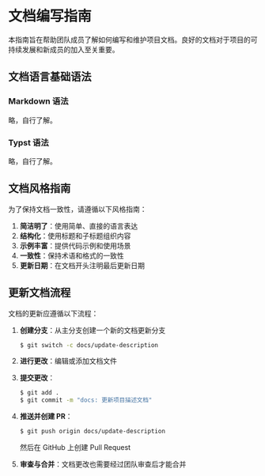 # 文档编写指南

本指南旨在帮助团队成员了解如何编写和维护项目文档。良好的文档对于项目的可持续发展和新成员的加入至关重要。

## 文档语言基础语法

### Markdown 语法

略，自行了解。

### Typst 语法

略，自行了解。

## 文档风格指南

为了保持文档一致性，请遵循以下风格指南：

1. **简洁明了**：使用简单、直接的语言表达
2. **结构化**：使用标题和子标题组织内容
3. **示例丰富**：提供代码示例和使用场景
4. **一致性**：保持术语和格式的一致性
5. **更新日期**：在文档开头注明最后更新日期

## 更新文档流程

文档的更新应遵循以下流程：

1. **创建分支**：从主分支创建一个新的文档更新分支
   ```bash
   $ git switch -c docs/update-description
   ```

2. **进行更改**：编辑或添加文档文件

3. **提交更改**：
   ```bash
   $ git add .
   $ git commit -m "docs: 更新项目描述文档"
   ```

4. **推送并创建 PR**：
   ```bash
   $ git push origin docs/update-description
   ```
   然后在 GitHub 上创建 Pull Request

5. **审查与合并**：文档更改也需要经过团队审查后才能合并
